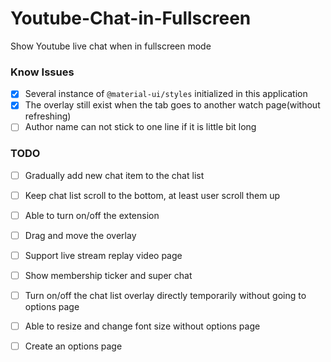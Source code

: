 # Youtube-Chat-in-Fullscreen
Show Youtube live chat when in fullscreen mode

### Know Issues

- [x] Several instance of `@material-ui/styles` initialized in this application
- [x] The overlay still exist when the tab goes to another watch page(without refreshing)
- [ ] Author name can not stick to one line if it is little bit long

### TODO

- [ ] Gradually add new chat item to the chat list
- [ ] Keep chat list scroll to the bottom, at least user scroll them up
- [ ] Able to turn on/off the extension
- [ ] Drag and move the overlay
- [ ] Support live stream replay video page
- [ ] Show membership ticker and super chat
- [ ] Turn on/off the chat list overlay directly temporarily without going to options page
- [ ] Able to resize and change font size without options page
- [ ] Create an options page






